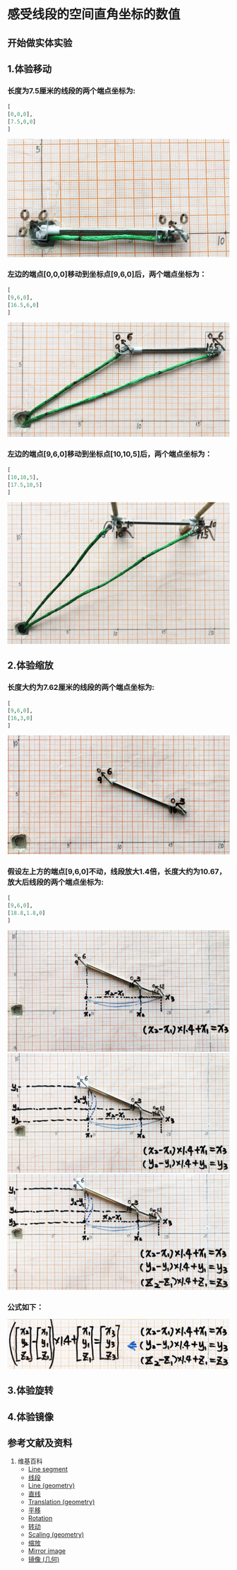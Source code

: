 # 感受线段的空间直角坐标的数值

## 开始做实体实验

## 1.体验移动

### 长度为7.5厘米的线段的两个端点坐标为: 
```python
[
[0,0,0],
[7.5,0,0]
]
```
![](/images/几何形体中点的空间直角坐标数值/感受线段的空间直角坐标的数值/1a1.jpg)

### 左边的端点[0,0,0]移动到坐标点[9,6,0]后，两个端点坐标为：
```python
[
[9,6,0],
[16.5,6,0]
]
```
![](/images/几何形体中点的空间直角坐标数值/感受线段的空间直角坐标的数值/1a2.jpg)

### 左边的端点[9,6,0]移动到坐标点[10,10,5]后，两个端点坐标为：
```python
[
[10,10,5],
[17.5,10,5]
]
```
![](/images/几何形体中点的空间直角坐标数值/感受线段的空间直角坐标的数值/1a3.jpg)

## 2.体验缩放

### 长度大约为7.62厘米的线段的两个端点坐标为: 
```python
[
[9,6,0],
[16,3,0]
]
```
![](/images/几何形体中点的空间直角坐标数值/感受线段的空间直角坐标的数值/2a1.jpg)

### 假设左上方的端点[9,6,0]不动，线段放大1.4倍，长度大约为10.67，放大后线段的两个端点坐标为: 
```python
[
[9,6,0],
[18.8,1.8,0]
]
```
![](/images/几何形体中点的空间直角坐标数值/感受线段的空间直角坐标的数值/2a2.jpg)
![](/images/几何形体中点的空间直角坐标数值/感受线段的空间直角坐标的数值/2a3.jpg)
![](/images/几何形体中点的空间直角坐标数值/感受线段的空间直角坐标的数值/2a4.jpg)

### 公式如下： 

![](/images/几何形体中点的空间直角坐标数值/感受线段的空间直角坐标的数值/2a5.jpg)

## 3.体验旋转

## 4.体验镜像

## 参考文献及资料

1. 维基百科
	- [Line segment](https://en.wikipedia.org/wiki/Line_segment) 
	- [线段](https://zh.wikipedia.org/wiki/%E7%BA%BF%E6%AE%B5)
	- [Line (geometry)](https://en.wikipedia.org/wiki/Line_(geometry)) 
	- [直线](https://zh.wikipedia.org/wiki/%E7%9B%B4%E7%BA%BF) 
	- [Translation (geometry)](https://en.wikipedia.org/wiki/Translation_(geometry)) 
	- [平移](https://zh.wikipedia.org/wiki/%E5%B9%B3%E7%A7%BB) 
	- [Rotation](https://en.wikipedia.org/wiki/Rotation) 
	- [转动](https://zh.wikipedia.org/wiki/%E8%BD%AC%E5%8A%A8) 
	- [Scaling (geometry)](https://en.wikipedia.org/wiki/Scaling_(geometry)) 
	- [缩放](https://zh.wikipedia.org/wiki/%E7%BC%A9%E6%94%BE) 
	- [Mirror image](https://en.wikipedia.org/wiki/Mirror_image) 
	- [镜像 (几何)](https://zh.wikipedia.org/wiki/%E9%95%9C%E5%83%8F_(%E5%87%A0%E4%BD%95)) 
 
